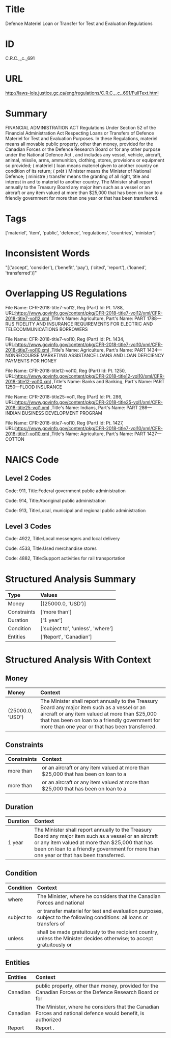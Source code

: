 # Title
Defence Materiel Loan or Transfer for Test and Evaluation Regulations


# ID
C.R.C.,_c._691

# URL
http://laws-lois.justice.gc.ca/eng/regulations/C.R.C.,_c._691/FullText.html


# Summary
FINANCIAL ADMINISTRATION ACT Regulations Under Section 52 of the Financial Administration Act Respecting Loans or Transfers of Defence Materiel for Test and Evaluation Purposes.
In these Regulations, materiel  means all movable public property, other than money, provided for the Canadian Forces or the Defence Research Board or for any other purpose under the  National Defence Act , and includes any vessel, vehicle, aircraft, animal, missile, arms, ammunition, clothing, stores, provisions or equipment so provided; ( matériel ) loan  means materiel given to another country on condition of its return; ( prêt ) Minister  means the Minister of National Defence; ( ministre ) transfer  means the granting of all right, title and interest in and to materiel to another country.
The Minister shall report annually to the Treasury Board any major item such as a vessel or an aircraft or any item valued at more than $25,000 that has been on loan to a friendly government for more than one year or that has been transferred.


# Tags
['materiel', 'item', 'public', 'defence', 'regulations', 'countries', 'minister']


# Inconsistent Words
"[('accept', 'consider'), ('benefit', 'pay'), ('cited', 'report'), ('loaned', 'transferred')]"


# Overlapping US Regulations
File Name: CFR-2018-title7-vol12, Reg (Part) Id: Pt. 1788, URL:https://www.govinfo.gov/content/pkg/CFR-2018-title7-vol12/xml/CFR-2018-title7-vol12.xml
,Title's Name: Agriculture, Part's Name: PART 1788—RUS FIDELITY AND INSURANCE REQUIREMENTS FOR ELECTRIC AND TELECOMMUNICATIONS BORROWERS

File Name: CFR-2018-title7-vol10, Reg (Part) Id: Pt. 1434, URL:https://www.govinfo.gov/content/pkg/CFR-2018-title7-vol10/xml/CFR-2018-title7-vol10.xml
,Title's Name: Agriculture, Part's Name: PART 1434—NONRECOURSE MARKETING ASSISTANCE LOANS AND LOAN DEFICIENCY PAYMENTS FOR HONEY

File Name: CFR-2018-title12-vol10, Reg (Part) Id: Pt. 1250, URL:https://www.govinfo.gov/content/pkg/CFR-2018-title12-vol10/xml/CFR-2018-title12-vol10.xml
,Title's Name: Banks and Banking, Part's Name: PART 1250—FLOOD INSURANCE

File Name: CFR-2018-title25-vol1, Reg (Part) Id: Pt. 286, URL:https://www.govinfo.gov/content/pkg/CFR-2018-title25-vol1/xml/CFR-2018-title25-vol1.xml
,Title's Name: Indians, Part's Name: PART 286—INDIAN BUSINESS DEVELOPMENT PROGRAM

File Name: CFR-2018-title7-vol10, Reg (Part) Id: Pt. 1427, URL:https://www.govinfo.gov/content/pkg/CFR-2018-title7-vol10/xml/CFR-2018-title7-vol10.xml
,Title's Name: Agriculture, Part's Name: PART 1427—COTTON




# NAICS Code
## Level 2 Codes
Code: 911, Title:Federal government public administration

Code: 914, Title:Aboriginal public administration

Code: 913, Title:Local, municipal and regional public administration




## Level 3 Codes
Code: 4922, Title:Local messengers and local delivery

Code: 4533, Title:Used merchandise stores

Code: 4882, Title:Support activities for rail transportation







# Structured Analysis Summary
| Type        | Values                            |
|:------------|:----------------------------------|
| Money       | [(25000.0, 'USD')]                |
| Constraints | ['more than']                     |
| Duration    | ['1 year']                        |
| Condition   | ['subject to', 'unless', 'where'] |
| Entities    | ['Report', 'Canadian']            |


# Structured Analysis With Context
 


## Money
| Money            | Context                                                                                                                                                                                                                                             |
|:-----------------|:----------------------------------------------------------------------------------------------------------------------------------------------------------------------------------------------------------------------------------------------------|
| (25000.0, 'USD') | The Minister shall report annually to the Treasury Board any major item such as a vessel or an aircraft or any item valued at more than $25,000 that has been on loan to a friendly government for more than one year or that has been transferred. |


## Constraints
| Constraints   | Context                                                                           |
|:--------------|:----------------------------------------------------------------------------------|
| more than     | or an aircraft or any item valued at more than $25,000 that has been on loan to a |
| more than     | or an aircraft or any item valued at more than $25,000 that has been on loan to a |


## Duration
| Duration   | Context                                                                                                                                                                                                                                             |
|:-----------|:----------------------------------------------------------------------------------------------------------------------------------------------------------------------------------------------------------------------------------------------------|
| 1 year     | The Minister shall report annually to the Treasury Board any major item such as a vessel or an aircraft or any item valued at more than $25,000 that has been on loan to a friendly government for more than one year or that has been transferred. |


## Condition
| Condition   | Context                                                                                                               |
|:------------|:----------------------------------------------------------------------------------------------------------------------|
| where       | The Minister,  where he considers that the Canadian Forces and national                                               |
| subject to  | or transfer materiel for test and evaluation purposes, subject to the following conditions: all loans or transfers of |
| unless      | shall be made gratuitously to the recipient country, unless the Minister decides otherwise; to accept gratuitously or |


## Entities
| Entities   | Context                                                                                                      |
|:-----------|:-------------------------------------------------------------------------------------------------------------|
| Canadian   | public property, other than money, provided for the Canadian Forces or the Defence Research Board or for     |
| Canadian   | The Minister, where he considers that the  Canadian Forces and national defence would benefit, is authorized |
| Report     | Report .                                                                                                     |


